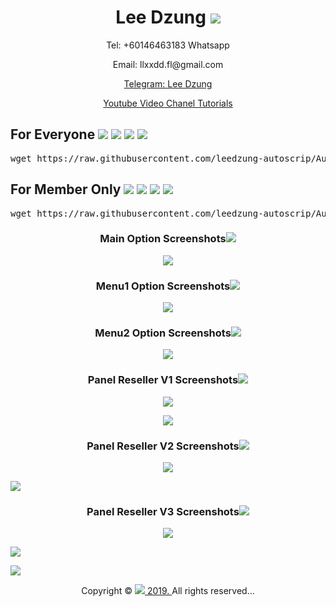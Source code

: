<h1 align="center">Lee Dzung <img src="https://img.shields.io/badge/Autoscript-2019-brightgreen.svg"></h1> 
<p align="center">Tel: +60146463183 Whatsapp</p>
<p align="center">Email: llxxdd.fl@gmail.com</p>
<p align="center"><a href="https://telegram.me/LeeDzung" target="_blank">Telegram: Lee Dzung</a></p>
<p align="center"><a href="https://www.youtube.com/playlist?list=PLzBcA76rWoRg98Ef6hva_6S-Txl35Wl5p" target="_blank">Youtube Video Chanel Tutorials</a></p>
<h2>For Everyone
<img src="https://img.shields.io/badge/IP-Registed-red.svg">
<img src="https://img.shields.io/badge/debian%207%208%209-%26%20Above-yellowgreen.svg">
<img src="https://img.shields.io/badge/Ubuntu%2014%2016%2018-%26%20Above-yellowgreen.svg">
<img src="https://img.shields.io/badge/Panel-ssh%20ssl%20openvpn-yellowgreen.svg">
</h2>
<pre>wget https://raw.githubusercontent.com/leedzung-autoscrip/Autoscript/master/allinone.sh && chmod +x allinone.sh && ./allinone.sh && rm -f allinone.sh && history -c</pre>
  <p></p>
 <h2>For Member Only
  <img src="https://img.shields.io/badge/Member-Ordered-orange.svg">
<img src="https://img.shields.io/badge/debian%207%208%209-%26%20Above-yellowgreen.svg">
<img src="https://img.shields.io/badge/Ubuntu%2014%2016%2018-%26%20Above-yellowgreen.svg">
<img src="https://img.shields.io/badge/Panel-ssh%20ssl%20openvpn-yellowgreen.svg">
</h2>
<pre>wget https://raw.githubusercontent.com/leedzung-autoscrip/Autoscript/master/forsell.sh && chmod +x forsell.sh && ./forsell.sh && rm -f forsell.sh && history -c</pre>
  <p></p>
<h3 align="center">Main Option Screenshots<img src="https://img.shields.io/badge/Full-Options-lightgrey.svg"></h3>
<p align="center">
  <img src="https://raw.githubusercontent.com/leedzung-autoscrip/Autoscript/master/Pictures/main.jpg">
   </p>
<h3 align="center">Menu1 Option Screenshots<img src="https://img.shields.io/badge/All-In%201-blue.svg"></h3>
<p align="center">
  <img src="https://raw.githubusercontent.com/leedzung-autoscrip/Autoscript/master/Pictures/menu1.jpg">
   </p>
   <h3 align="center">Menu2 Option Screenshots<img src="https://img.shields.io/badge/Extra-Options-yellow.svg"></h3>
<p align="center">
  <img src="https://raw.githubusercontent.com/leedzung-autoscrip/Autoscript/master/Pictures/menu2.jpg">
   </p>
   <h3 align="center">Panel Reseller V1 Screenshots<img src="https://img.shields.io/badge/OCS%20v1-Modified-brightgreen.svg"></h3>
<p align="center">
  <img src="https://i.imgur.com/1BMubwd.jpg"></p>
<p align="center">
  <img src="https://i.imgur.com/N0vEYit.png"></p>
   
<h3 align="center">Panel Reseller V2 Screenshots<img src="https://img.shields.io/badge/OCS%20v2-Modified-brightgreen.svg"></h3>
<p align="center">
  <img src="https://i.imgur.com/J443PGm.jpg"></p>
   <img src="https://i.imgur.com/4zviByB.jpg"></p>
   
   <h3 align="center">Panel Reseller V3 Screenshots<img src="https://img.shields.io/badge/OCS%20v3-Modified-brightgreen.svg"></h3>
<p align="center">
  <img src="https://i.imgur.com/VvaSnlu.jpg"></p>
   <img src="https://i.imgur.com/fQY6DY7.jpg"></p>
   <img src="https://i.imgur.com/1qrFDQV.jpg"></p>
<p align="center">Copyright &copy; <a href="https://telegram.me/LeeDzung"><img src="https://img.shields.io/badge/Lee%20Dzung-Autoscript-brightgreen.svg"> 2019. </a>  All rights reserved...</p>
